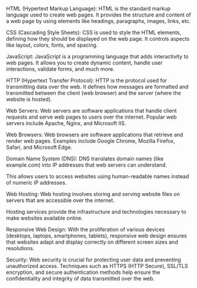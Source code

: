 HTML (Hypertext Markup Language): HTML is the standard markup language used to create web pages. 
It provides the structure and content of a web page by using elements like headings, paragraphs, images, links, etc.

CSS (Cascading Style Sheets): CSS is used to style the HTML elements, defining how they should be displayed on the web page. 
It controls aspects like layout, colors, fonts, and spacing.

JavaScript: JavaScript is a programming language that adds interactivity to web pages. 
It allows you to create dynamic content, handle user interactions, validate forms, and much more.

HTTP (Hypertext Transfer Protocol): HTTP is the protocol used for transmitting data over the web. 
It defines how messages are formatted and transmitted between the client (web browser) and the server (where the website is hosted).

Web Servers: Web servers are software applications that handle client requests and serve web pages to users over the internet. 
Popular web servers include Apache, Nginx, and Microsoft IIS.

Web Browsers: Web browsers are software applications that retrieve and render web pages. 
Examples include Google Chrome, Mozilla Firefox, Safari, and Microsoft Edge.

Domain Name System (DNS): DNS translates domain names (like example.com) into IP addresses that web servers can understand. 

This allows users to access websites using human-readable names instead of numeric IP addresses.

Web Hosting: Web hosting involves storing and serving website files on servers that are accessible over the internet. 

Hosting services provide the infrastructure and technologies necessary to make websites available online.

Responsive Web Design: With the proliferation of various devices (desktops, laptops, smartphones, tablets), responsive web design ensures that websites adapt and display correctly on different screen sizes and resolutions.

Security: Web security is crucial for protecting user data and preventing unauthorized access. Techniques such as HTTPS (HTTP Secure), SSL/TLS encryption, and secure authentication methods help ensure the confidentiality and integrity of data transmitted over the web.